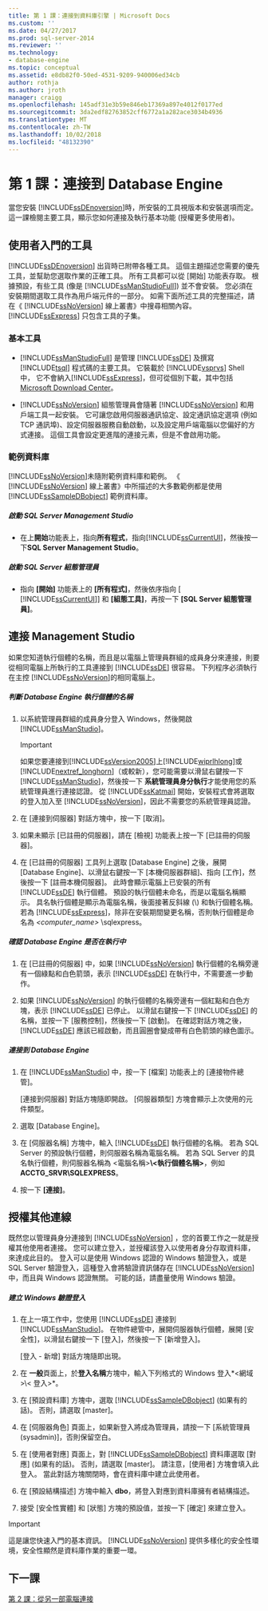 ```yaml
---
title: 第 1 課：連接到資料庫引擎 | Microsoft Docs
ms.custom: ''
ms.date: 04/27/2017
ms.prod: sql-server-2014
ms.reviewer: ''
ms.technology:
- database-engine
ms.topic: conceptual
ms.assetid: e8db82f0-50ed-4531-9209-940006ed34cb
author: rothja
ms.author: jroth
manager: craigg
ms.openlocfilehash: 145adf31e3b59e846eb17369a897e4012f0177ed
ms.sourcegitcommit: 3da2edf82763852cff6772a1a282ace3034b4936
ms.translationtype: MT
ms.contentlocale: zh-TW
ms.lasthandoff: 10/02/2018
ms.locfileid: "48132390"
---
```

# <a name="lesson-1-connecting-to-the-database-engine"></a>第 1 課：連接到 Database Engine
  當您安裝 [!INCLUDE[ssDEnoversion](../includes/ssdenoversion-md.md)]時，所安裝的工具視版本和安裝選項而定。 這一課檢閱主要工具，顯示您如何連接及執行基本功能 (授權更多使用者)。  
  
  
  
##  <a name="tools"></a> 使用者入門的工具  
 [!INCLUDE[ssDEnoversion](../includes/ssdenoversion-md.md)] 出貨時已附帶各種工具。 這個主題描述您需要的優先工具，並幫助您選取作業的正確工具。 所有工具都可以從 [開始] 功能表存取。 根據預設，有些工具 (像是 [!INCLUDE[ssManStudioFull](../includes/ssmanstudiofull-md.md)]) 並不會安裝。 您必須在安裝期間選取工具作為用戶端元件的一部分。 如需下面所述工具的完整描述，請在《 [!INCLUDE[ssNoVersion](../includes/ssnoversion-md.md)] 線上叢書》中搜尋相關內容。 [!INCLUDE[ssExpress](../includes/ssexpress-md.md)] 只包含工具的子集。  
  
### <a name="basic-tools"></a>基本工具  
  
-   [!INCLUDE[ssManStudioFull](../includes/ssmanstudiofull-md.md)] 是管理 [!INCLUDE[ssDE](../includes/ssde-md.md)] 及撰寫 [!INCLUDE[tsql](../includes/tsql-md.md)] 程式碼的主要工具。 它裝載於 [!INCLUDE[vsprvs](../includes/vsprvs-md.md)] Shell 中， 它不會納入[!INCLUDE[ssExpress](../includes/ssexpress-md.md)]，但可從個別下載，其中包括[Microsoft Download Center](http://go.microsoft.com/fwlink/?LinkId=144346)。  
  
-   [!INCLUDE[ssNoVersion](../includes/ssnoversion-md.md)] 組態管理員會隨著 [!INCLUDE[ssNoVersion](../includes/ssnoversion-md.md)] 和用戶端工具一起安裝。 它可讓您啟用伺服器通訊協定、設定通訊協定選項 (例如 TCP 通訊埠)、設定伺服器服務自動啟動，以及設定用戶端電腦以您偏好的方式連接。 這個工具會設定更進階的連接元素，但是不會啟用功能。  
  
### <a name="sample-database"></a>範例資料庫  
 [!INCLUDE[ssNoVersion](../includes/ssnoversion-md.md)]未隨附範例資料庫和範例。 《 [!INCLUDE[ssNoVersion](../includes/ssnoversion-md.md)] 線上叢書》中所描述的大多數範例都是使用 [!INCLUDE[ssSampleDBobject](../includes/sssampledbobject-md.md)] 範例資料庫。  
  
##### <a name="to-start-sql-server-management-studio"></a>啟動 SQL Server Management Studio  
  
-   在上**開始**功能表上，指向**所有程式**，指向[!INCLUDE[ssCurrentUI](../includes/sscurrentui-md.md)]，然後按一下**SQL Server Management Studio**。  
  
##### <a name="to-start-sql-server-configuration-manager"></a>啟動 SQL Server 組態管理員  
  
-   指向 **[開始]** 功能表上的 **[所有程式]**，然後依序指向 [ [!INCLUDE[ssCurrentUI](../includes/sscurrentui-md.md)]] 和 **[組態工具]**，再按一下 **[SQL Server 組態管理員]**。  
  
##  <a name="connect"></a> 連接 Management Studio  
 如果您知道執行個體的名稱，而且是以電腦上管理員群組的成員身分來連接，則要從相同電腦上所執行的工具連接到 [!INCLUDE[ssDE](../includes/ssde-md.md)] 很容易。 下列程序必須執行在主控 [!INCLUDE[ssNoVersion](../includes/ssnoversion-md.md)]的相同電腦上。  
  
##### <a name="to-determine-the-name-of-the-instance-of-the-database-engine"></a>判斷 Database Engine 執行個體的名稱  
  
1.  以系統管理員群組的成員身分登入 Windows，然後開啟 [!INCLUDE[ssManStudio](../includes/ssmanstudio-md.md)]。  
  
    > [!IMPORTANT]  
    >  如果您要連接到[!INCLUDE[ssVersion2005](../includes/ssversion2005-md.md)]上[!INCLUDE[wiprlhlong](../includes/wiprlhlong-md.md)]或[!INCLUDE[nextref_longhorn](../includes/nextref-longhorn-md.md)]（或較新），您可能需要以滑鼠右鍵按一下[!INCLUDE[ssManStudio](../includes/ssmanstudio-md.md)]，然後按一下 **系統管理員身分執行**才能使用您的系統管理員進行連接認證。 從 [!INCLUDE[ssKatmai](../includes/sskatmai-md.md)] 開始，安裝程式會將選取的登入加入至 [!INCLUDE[ssNoVersion](../includes/ssnoversion-md.md)]，因此不需要您的系統管理員認證。  
  
2.  在 [連接到伺服器] 對話方塊中，按一下 [取消]。  
  
3.  如果未顯示 [已註冊的伺服器]，請在 [檢視] 功能表上按一下 [已註冊的伺服器]。  
  
4.  在 [已註冊的伺服器] 工具列上選取 [Database Engine] 之後，展開 [Database Engine]、以滑鼠右鍵按一下 [本機伺服器群組]、指向 [工作]，然後按一下 [註冊本機伺服器]。 此時會顯示電腦上已安裝的所有 [!INCLUDE[ssDE](../includes/ssde-md.md)] 執行個體。 預設的執行個體未命名，而是以電腦名稱顯示。 具名執行個體是顯示為電腦名稱，後面接著反斜線 (\\) 和執行個體名稱。 若為 [!INCLUDE[ssExpress](../includes/ssexpress-md.md)]，除非在安裝期間變更名稱，否則執行個體是命名為 *<computer_name>* \sqlexpress。  
  
##### <a name="to-verify-that-the-database-engine-is-running"></a>確認 Database Engine 是否在執行中  
  
1.  在 [已註冊的伺服器] 中，如果 [!INCLUDE[ssNoVersion](../includes/ssnoversion-md.md)] 執行個體的名稱旁邊有一個綠點和白色箭頭，表示 [!INCLUDE[ssDE](../includes/ssde-md.md)] 在執行中，不需要進一步動作。  
  
2.  如果 [!INCLUDE[ssNoVersion](../includes/ssnoversion-md.md)] 的執行個體的名稱旁邊有一個紅點和白色方塊，表示 [!INCLUDE[ssDE](../includes/ssde-md.md)] 已停止。 以滑鼠右鍵按一下 [!INCLUDE[ssDE](../includes/ssde-md.md)] 的名稱，並按一下 [服務控制]，然後按一下 [啟動]。 在確認對話方塊之後，[!INCLUDE[ssDE](../includes/ssde-md.md)] 應該已經啟動，而且圓圈會變成帶有白色箭頭的綠色圖示。  
  
##### <a name="to-connect-to-the-database-engine"></a>連接到 Database Engine  
  
1.  在 [!INCLUDE[ssManStudio](../includes/ssmanstudio-md.md)] 中，按一下 [檔案] 功能表上的 [連接物件總管]。  
  
     [連接到伺服器] 對話方塊隨即開啟。 [伺服器類型] 方塊會顯示上次使用的元件類型。  
  
2.  選取 [Database Engine]。  
  
3.  在 [伺服器名稱] 方塊中，輸入 [!INCLUDE[ssDE](../includes/ssde-md.md)] 執行個體的名稱。 若為 SQL Server 的預設執行個體，則伺服器名稱為電腦名稱。 若為 SQL Server 的具名執行個體，則伺服器名稱為 <電腦名稱>****\\<執行個體名稱>****，例如 **ACCTG_SRVR\SQLEXPRESS**。  
  
4.  按一下 **[連接]**。  
  
##  <a name="additional"></a> 授權其他連線  
 既然您以管理員身分連接到 [!INCLUDE[ssNoVersion](../includes/ssnoversion-md.md)] ，您的首要工作之一就是授權其他使用者連接。 您可以建立登入，並授權該登入以使用者身分存取資料庫，來達成此目的。 登入可以是使用 Windows 認證的 Windows 驗證登入，或是 SQL Server 驗證登入，這種登入會將驗證資訊儲存在 [!INCLUDE[ssNoVersion](../includes/ssnoversion-md.md)] 中，而且與 Windows 認證無關。 可能的話，請盡量使用 Windows 驗證。  
  
##### <a name="create-a-windows-authentication-login"></a>建立 Windows 驗證登入  
  
1.  在上一項工作中，您使用 [!INCLUDE[ssDE](../includes/ssde-md.md)] 連接到 [!INCLUDE[ssManStudio](../includes/ssmanstudio-md.md)]。 在物件總管中，展開伺服器執行個體，展開 [安全性]，以滑鼠右鍵按一下 [登入]，然後按一下 [新增登入]。  
  
     [登入 - 新增] 對話方塊隨即出現。  
  
2.  在 **一般**頁面上，於**登入名稱**方塊中，輸入下列格式的 Windows 登入*\<網域 >\\< 登入\>*。  
  
3.  在 [預設資料庫] 方塊中，選取 [!INCLUDE[ssSampleDBobject](../includes/sssampledbobject-md.md)] (如果有的話)。 否則，請選取 [master]。  
  
4.  在 [伺服器角色] 頁面上，如果新登入將成為管理員，請按一下 [系統管理員 (sysadmin)]，否則保留空白。  
  
5.  在 [使用者對應] 頁面上，對 [!INCLUDE[ssSampleDBobject](../includes/sssampledbobject-md.md)] 資料庫選取 [對應] (如果有的話)。 否則，請選取 [master]。 請注意，[使用者] 方塊會填入此登入。 當此對話方塊關閉時，會在資料庫中建立此使用者。  
  
6.  在 [預設結構描述] 方塊中輸入 **dbo**，將登入對應到資料庫擁有者結構描述。  
  
7.  接受 [安全性實體] 和 [狀態] 方塊的預設值，並按一下 [確定] 來建立登入。  
  
> [!IMPORTANT]  
>  這是讓您快速入門的基本資訊。 [!INCLUDE[ssNoVersion](../includes/ssnoversion-md.md)] 提供多樣化的安全性環境，安全性顯然是資料庫作業的重要一環。  
  
## <a name="next-lesson"></a>下一課  
 [第 2 課：從另一部電腦連接](lesson-2-connecting-from-another-computer.md)  
  
  
